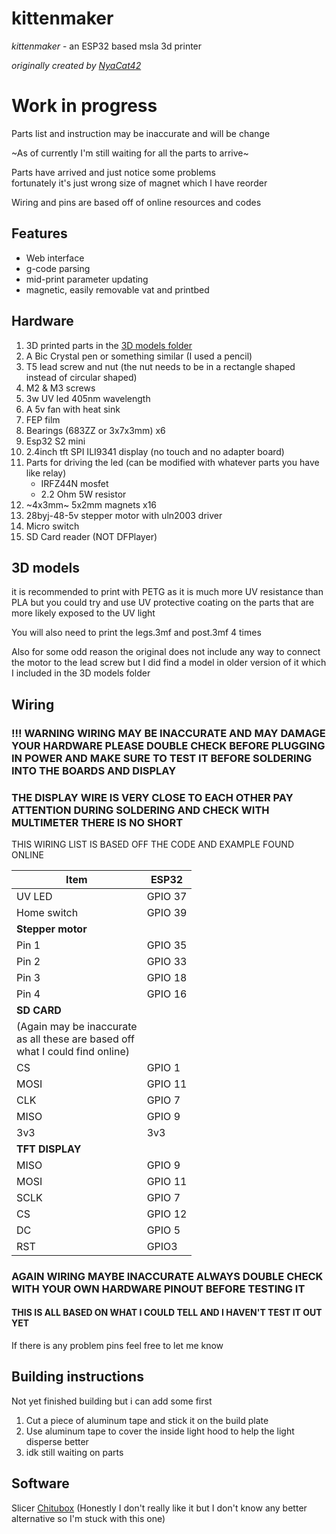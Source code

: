 # kittenmaker

*kittenmaker* - an ESP32 based msla 3d printer

*originally created by [NyaCat42](https://github.com/NyanCat42/kittenmaker)*

# Work in progress
Parts list and instruction may be inaccurate and will be change

~As of currently I'm still waiting for all the parts to arrive~

Parts have arrived and just notice some problems<br> fortunately it's just wrong size of magnet which I have reorder 

Wiring and pins are based off of online resources and codes

## Features 

- Web interface
- g-code parsing
- mid-print parameter updating
- magnetic, easily removable vat and printbed

## Hardware

 1. 3D printed parts in the [3D models folder](https://github.com/shervain123/kittenmaker/tree/main/3d%20models)
 2.  A Bic Crystal pen or something similar (I used a pencil)
 3. T5 lead screw and nut (the nut needs to be in a rectangle shaped instead of circular shaped)
 4. M2 & M3 screws
 5. 3w UV led 405nm wavelength
 6. A 5v fan with heat sink
 7. FEP film
 8. Bearings (683ZZ or 3x7x3mm) x6
 9. Esp32 S2 mini
 10. 2.4inch tft SPI ILI9341 display (no touch and no adapter board)
 11. Parts for driving the led (can be modified with whatever parts you have like relay)
	 -	IRFZ44N mosfet
	 -	2.2 Ohm 5W resistor
12. ~4x3mm~ 5x2mm magnets x16
13. 28byj-48-5v stepper motor with uln2003 driver
14. Micro switch
15. SD Card reader (NOT DFPlayer)

## 3D models
it is recommended to print with PETG as it is much more UV resistance than PLA but you could try and use UV protective coating on the  parts that are more likely exposed to the UV light

 You will also need to print the legs.3mf and post.3mf 4 times
 
 Also for some odd reason the original does not include any way to connect the motor to the lead screw but I did find a model in older version of it which I included in the 3D models folder 

## Wiring
### !!! WARNING WIRING MAY BE INACCURATE AND MAY DAMAGE YOUR HARDWARE PLEASE DOUBLE CHECK BEFORE PLUGGING IN POWER AND MAKE SURE TO TEST IT BEFORE SOLDERING INTO THE BOARDS AND DISPLAY

### THE DISPLAY WIRE IS VERY CLOSE TO EACH OTHER PAY ATTENTION DURING SOLDERING AND CHECK WITH MULTIMETER THERE IS NO SHORT

THIS WIRING LIST IS BASED OFF THE CODE AND EXAMPLE FOUND ONLINE

|Item|ESP32  |
|--|--|
|UV LED| GPIO 37 |
|Home switch|GPIO 39|
|**Stepper motor**||
|Pin 1|GPIO 35|
|Pin 2|GPIO 33|
|Pin 3|GPIO 18|
|Pin 4|GPIO 16|
|**SD CARD**||
|(Again may be inaccurate <br> as all these are based off <br> what I could find online)||
|CS|GPIO 1|
|MOSI|GPIO 11|
|CLK|GPIO 7|
|MISO|GPIO 9|
|3v3| 3v3|
|**TFT DISPLAY**||
|MISO|GPIO 9|
|MOSI|GPIO 11|
|SCLK|GPIO 7|
|CS|GPIO 12|
|DC|GPIO 5|
|RST|GPIO3|
### AGAIN WIRING MAYBE INACCURATE ALWAYS DOUBLE CHECK WITH YOUR OWN HARDWARE PINOUT BEFORE TESTING IT
#### THIS IS ALL BASED ON WHAT I COULD TELL AND I HAVEN'T TEST IT OUT YET
If there is any problem pins feel free to let me know

## Building instructions
Not yet finished building but i can add some first
1. Cut a piece of aluminum tape and stick it on the build plate
2. Use aluminum tape to cover the inside light hood to help the light disperse better
3. idk still waiting on parts



## Software

Slicer [Chitubox](https://www.chitubox.com/en/download/chitubox-free)
(Honestly I don't really like it but I don't know any better alternative so I'm stuck with this one)








